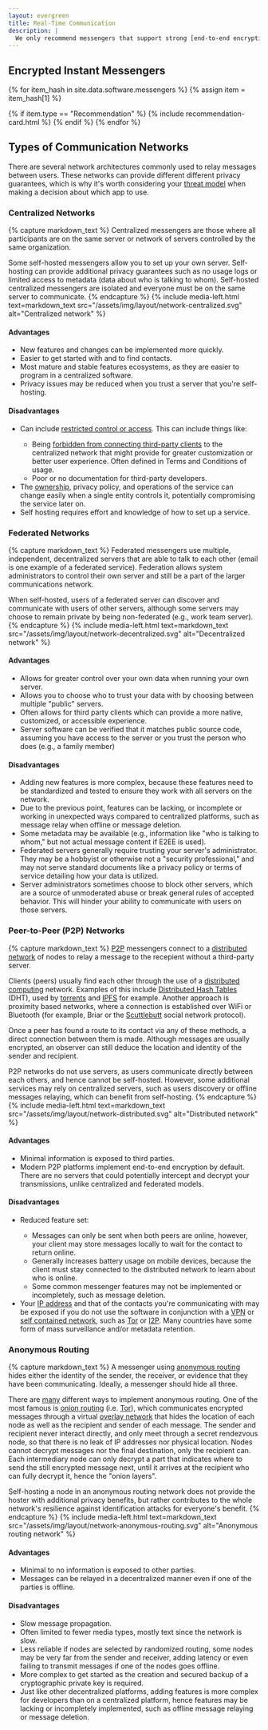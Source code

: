 ```yaml
---
layout: evergreen
title: Real-Time Communication
description: |
  We only recommend messengers that support strong [end-to-end encryption](https://en.wikipedia.org/wiki/End-to-end_encryption) (E2EE) and have been been independently [audited](https://en.wikipedia.org/wiki/Information_security_audit#The_audited_systems) to ensure their cryptography works as intended. The selection listed here is [free and open-source software](https://en.wikipedia.org/wiki/Free_and_open-source_software) (FOSS), ensuring that the code can be verified by experts now and in the future.
---
```


## Encrypted Instant Messengers

{% for item_hash in site.data.software.messengers %}
{% assign item = item_hash[1] %}

{% if item.type == "Recommendation" %}
{% include recommendation-card.html %}
{% endif %}
{% endfor %}

## Types of Communication Networks

There are several network architectures commonly used to relay messages between users. These networks can provide different different privacy guarantees, which is why it's worth considering your [threat model](https://en.wikipedia.org/wiki/Threat_model) when making a decision about which app to use.

### Centralized Networks

{% capture markdown_text %}
Centralized messengers are those where all participants are on the same server or network of servers controlled by the same organization.

Some self-hosted messengers allow you to set up your own server. Self-hosting can provide additional privacy guarantees such as no usage logs or limited access to metadata (data about who is talking to whom). Self-hosted centralized messengers are isolated and everyone must be on the same server to communicate.
{% endcapture %}
{% include media-left.html text=markdown_text src="/assets/img/layout/network-centralized.svg" alt="Centralized network" %}

<div class="container">
  <div class="row">
    <div class="col-md-6">
      <h4>Advantages</h4>
      <ul>
        <li>New features and changes can be implemented more quickly.</li>
        <li>Easier to get started with and to find contacts.</li>
        <li>Most mature and stable features ecosystems, as they are easier to program in a centralized software.</li>
        <li>Privacy issues may be reduced when you trust a server that you're self-hosting.</li>
      </ul>
    </div>
    <div class="col-md-6">
      <h4>Disadvantages</h4>
      <ul>
        <li>Can include <a href="https://drewdevault.com/2018/08/08/Signal.html">restricted control or access</a>. This can include things like:</li>
        <ul>
          <li>Being <a href="https://github.com/LibreSignal/LibreSignal/issues/37#issuecomment-217211165">forbidden from connecting third-party clients</a> to the centralized network that might provide for greater customization or better user experience. Often defined in Terms and Conditions of usage.</li>
          <li>Poor or no documentation for third-party developers.</li>
        </ul>
        <li>The <a href="https://blog.privacytools.io/delisting-wire">ownership</a>, privacy policy, and operations of the service can change easily when a single entity controls it, potentially compromising the service later on.</li>
        <li>Self hosting requires effort and knowledge of how to set up a service.</li>
      </ul>
    </div>
  </div>
</div>

### Federated Networks

{% capture markdown_text %}
Federated messengers use multiple, independent, decentralized servers that are able to talk to each other (email is one example of a federated service). Federation allows system administrators to control their own server and still be a part of the larger communications network.

When self-hosted, users of a federated server can discover and communicate with users of other servers, although some servers may choose to remain private by being non-federated (e.g., work team server).
{% endcapture %}
{% include media-left.html text=markdown_text src="/assets/img/layout/network-decentralized.svg" alt="Decentralized network" %}

<div class="container">
  <div class="row">
    <div class="col-md-6">
      <h4>Advantages</h4>
      <ul>
        <li>Allows for greater control over your own data when running your own server.</li>
        <li>Allows you to choose who to trust your data with by choosing between multiple "public" servers.</li>
        <li>Often allows for third party clients which can provide a more native, customized, or accessible experience.</li>
        <li>Server software can be verified that it matches public source code, assuming you have access to the server or you trust the person who does (e.g., a family member)</li>
      </ul>
    </div>
    <div class="col-md-6">
      <h4>Disadvantages</h4>
      <ul>
        <li>Adding new features is more complex, because these features need to be standardized and tested to ensure they work with all servers on the network.</li>
        <li>Due to the previous point, features can be lacking, or incomplete or working in unexpected ways compared to centralized platforms, such as message relay when offline or message deletion.</li>
        <li>Some metadata may be available (e.g., information like "who is talking to whom," but not actual message content if E2EE is used).</li>
        <li>Federated servers generally require trusting your server's administrator. They may be a hobbyist or otherwise not a "security professional," and may not serve standard documents like a privacy policy or terms of service detailing how your data is utilized.</li>
        <li>Server administrators sometimes choose to block other servers, which are a source of unmoderated abuse or break general rules of accepted behavior. This will hinder your ability to communicate with users on those servers.</li>
      </ul>
    </div>
  </div>
</div>

### Peer-to-Peer (P2P) Networks

{% capture markdown_text %}
[P2P](https://en.wikipedia.org/wiki/Peer-to-peer) messengers connect to a [distributed network](https://en.wikipedia.org/wiki/Distributed_networking) of nodes to relay a message to the recepient without a third-party server.

Clients (peers) usually find each other through the use of a [distributed computing](https://en.wikipedia.org/wiki/Distributed_computing) network. Examples of this include [Distributed Hash Tables](https://en.wikipedia.org/wiki/Distributed_hash_table) (DHT), used by [torrents](https://en.wikipedia.org/wiki/BitTorrent_(protocol)) and [IPFS](https://en.wikipedia.org/wiki/InterPlanetary_File_System) for example. Another approach is proximity based networks, where a connection is established over WiFi or Bluetooth (for example, Briar or the [Scuttlebutt](https://www.scuttlebutt.nz) social network protocol).

Once a peer has found a route to its contact via any of these methods, a direct connection between them is made. Although messages are usually encrypted, an observer can still deduce the location and identity of the sender and recipient.

P2P networks do not use servers, as users communicate directly between each others, and hence cannot be self-hosted. However, some additional services may rely on centralized servers, such as users discovery or offline messages relaying, which can benefit from self-hosting.
{% endcapture %}
{% include media-left.html text=markdown_text src="/assets/img/layout/network-distributed.svg" alt="Distributed network" %}

<div class="container">
  <div class="row">
    <div class="col-md-6">
    <h4>Advantages</h4>
    <ul>
      <li>Minimal information is exposed to third parties.</li>
      <li>Modern P2P platforms implement end-to-end encryption by default. There are no servers that could potentially intercept and decrypt your transmissions, unlike centralized and federated models.</li>
    </ul>
    </div>
    <div class="col-md-6">
      <h4>Disadvantages</h4>
      <ul>
        <li>Reduced feature set:</li>
        <ul>
          <li>Messages can only be sent when both peers are online, however, your client may store messages locally to wait for the contact to return online.</li>
          <li>Generally increases battery usage on mobile devices, because the client must stay connected to the distributed network to learn about who is online.</li>
          <li>Some common messenger features may not be implemented or incompletely, such as message deletion.</li>
        </ul>
        <li>Your <a href="https://en.wikipedia.org/wiki/IP_address">IP address</a> and that of the contacts you're communicating with may be exposed if you do not use the software in conjunction with a <a href="/providers/vpn">VPN</a> or <a href="/software/networks">self contained network</a>, such as <a href="https://www.torproject.org">Tor</a> or <a href="https://geti2p.net/">I2P</a>. Many countries have some form of mass surveillance and/or metadata retention.</li>
      </ul>
    </div>
  </div>
</div>

### Anonymous Routing

{% capture markdown_text %}
A messenger using [anonymous routing](https://doi.org/10.1007/978-1-4419-5906-5_628) hides either the identity of the sender, the receiver, or evidence that they have been communicating. Ideally, a messenger should hide all three.

There are [many](https://doi.org/10.1145/3182658) different ways to implement anonymous routing. One of the most famous is [onion routing](https://en.wikipedia.org/wiki/Onion_routing) (i.e. [Tor](https://en.wikipedia.org/wiki/Tor_(anonymity_network))), which communicates encrypted messages through a virtual [overlay network](https://en.wikipedia.org/wiki/Overlay_network) that hides the location of each node as well as the recipient and sender of each message. The sender and recipient never interact directly, and only meet through a secret rendezvous node, so that there is no leak of IP addresses nor physical location. Nodes cannot decrypt messages nor the final destination, only the recipient can. Each intermediary node can only decrypt a part that indicates where to send the still encrypted message next, until it arrives at the recipient who can fully decrypt it, hence the "onion layers".

Self-hosting a node in an anonymous routing network does not provide the hoster with additional privacy benefits, but rather contributes to the whole network's resilience against identification attacks for everyone's benefit.
{% endcapture %}
{% include media-left.html text=markdown_text src="/assets/img/layout/network-anonymous-routing.svg" alt="Anonymous routing network" %}

<div class="container">
  <div class="row">
    <div class="col-md-6">
    <h4>Advantages</h4>
    <ul>
      <li>Minimal to no information is exposed to other parties.</li>
      <li>Messages can be relayed in a decentralized manner even if one of the parties is offline.</li>
    </ul>
    </div>
    <div class="col-md-6">
      <h4>Disadvantages</h4>
      <ul>
        <li>Slow message propagation.</li>
        <li>Often limited to fewer media types, mostly text since the network is slow.</li>
        <li>Less reliable if nodes are selected by randomized routing, some nodes may be very far from the sender and receiver, adding latency or even failing to transmit messages if one of the nodes goes offline.</li>
        <li>More complex to get started as the creation and secured backup of a cryptographic private key is required.</li>
        <li>Just like other decentralized platforms, adding features is more complex for developers than on a centralized platform, hence features may be lacking or incompletely implemented, such as offline message relaying or message deletion.</li>
      </ul>
    </div>
  </div>
</div>
